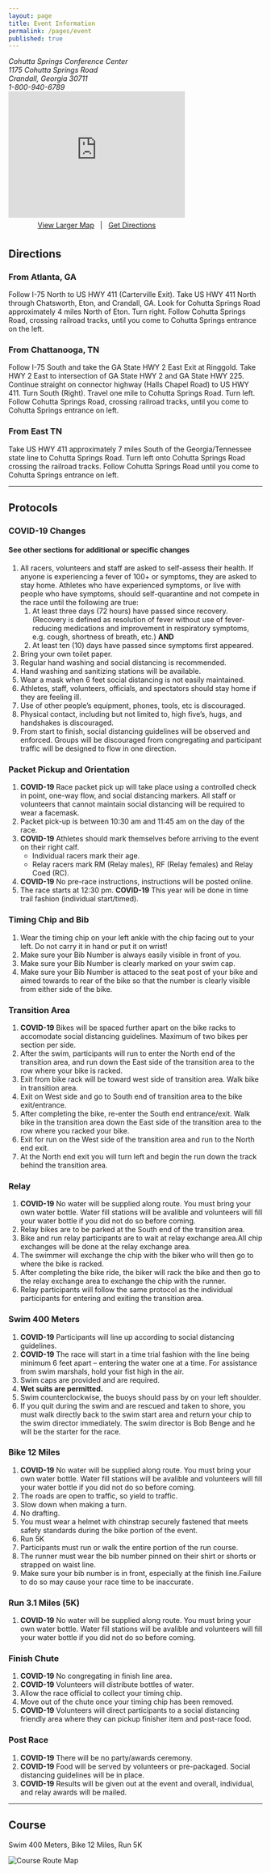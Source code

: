 ```yaml
---
layout: page
title: Event Information
permalink: /pages/event
published: true
---
```


<!-- style="float: right; margin-top: -100px;" -->
<div id="map">
	<div id="pointer" class="fa fa-fw fa-map-marker"></div>
	<address>
		Cohutta Springs Conference Center<br/>
		1175 Cohutta Springs Road<br/>
		Crandall, Georgia 30711<br/>
		1-800-940-6789<br/>
	</address>
	<iframe width="350" height="250" frameborder="0" src="https://www.bing.com/maps/embed?h=250&w=350&cp=34.890104~-84.726150&lvl=12&typ=s&sty=r&src=SHELL&FORM=MBEDV8" scrolling="no">
	</iframe>
	<div style="white-space: nowrap; text-align: center; width: 350px; padding: 6px 0;">
		<a id="largeMapLink" target="_blank" href="https://www.bing.com/maps?cp=34.890104~-84.726150&amp;sty=r&amp;lvl=12&amp;FORM=MBEDLD">View Larger Map</a> &nbsp; | &nbsp;
		<a id="dirMapLink" target="_blank" href="https://www.bing.com/maps/directions?cp=34.890104~-84.726150&amp;sty=r&amp;lvl=12&amp;rtp=~pos.34.890104~-84.726150____&amp;FORM=MBEDLD">Get Directions</a>
	</div>
</div>

## Directions

### From Atlanta, GA
Follow I-75 North to US HWY 411 (Carterville Exit). Take US HWY 411 North through Chatsworth, Eton, and Crandall, GA. Look for Cohutta Springs Road approximately 4 miles North of Eton. Turn right. Follow Cohutta Springs Road, crossing railroad tracks, until you come to Cohutta Springs entrance on the left.

### From Chattanooga, TN
Follow I-75 South and take the GA State HWY 2 East Exit at Ringgold. Take HWY 2 East to intersection of GA State HWY 2 and GA State HWY 225. Continue straight on connector highway (Halls Chapel Road) to US HWY 411. Turn South (Right). Travel one mile to Cohutta Springs Road. Turn left. Follow Cohutta Springs Road, crossing railroad tracks, until you come to Cohutta Springs entrance on left.

### From East TN
Take US HWY 411 approximately 7 miles South of the Georgia/Tennessee state line to Cohutta Springs Road. Turn left onto Cohutta Springs Road crossing the railroad tracks. Follow Cohutta Springs Road until you come to Cohutta Springs entrance on left.

---
## Protocols

### COVID-19 Changes
#### See other sections for additional or specific changes

1. All racers, volunteers and staff are asked to self-assess their health. If anyone is experiencing a fever of 100+ or symptoms, they are asked to stay home. Athletes who have experienced symptoms, or live with people who have symptoms, should self-quarantine and not compete in the race until the following are true:
	1. At least three days (72 hours) have passed since recovery. (Recovery is defined as resolution of fever without use of fever-reducing medications and improvement in respiratory symptoms, e.g. cough, shortness of breath, etc.) **AND**
	1. At least ten (10) days have passed since symptoms first appeared.
1. Bring your own toilet paper.
1. Regular hand washing and social distancing is recommended.
1. Hand washing and sanitizing stations will be available.
1. Wear a mask when 6 feet social distancing is not easily maintained.
1. Athletes, staff, volunteers, officials, and spectators should stay home if they are feeling ill.
1. Use of other people’s equipment, phones, tools, etc is discouraged.
1. Physical contact, including but not limited to, high five’s, hugs, and handshakes is discouraged.
1. From start to finish, social distancing guidelines will be observed and enforced.  Groups will be discouraged from congregating and participant traffic will be designed to flow in one direction.

### Packet Pickup and Orientation

1. **COVID-19** Race packet pick up will take place using a controlled check in point, one-way flow, and social distancing markers.  All staff or volunteers that cannot maintain social distancing will be required to wear a facemask.
1. Packet pick-up is between 10:30 am and 11:45 am on the day of the race.
1. **COVID-19** Athletes should mark themselves before arriving to the event on their right calf.
	- Individual racers mark their age.
    - Relay racers mark RM (Relay males), RF (Relay females) and Relay Coed (RC).
1. **COVID-19** No pre-race instructions, instructions will be posted online.
1. The race starts at 12:30 pm. **COVID-19** This year will be done in time trail fashion (individual start/timed).

### Timing Chip and Bib

1. Wear the timing chip on your left ankle with the chip facing out to your left. Do not carry it in hand or put it on wrist!
1. Make sure your Bib Number is always easily visible in front of you.
1. Make sure your Bib Number is clearly marked on your swim cap.
1. Make sure your Bib Number is attaced to the seat post of your bike and aimed towards to rear of the bike so that the number is clearly visible from either side of the bike.

### Transition Area

1. **COVID-19** Bikes will be spaced further apart on the bike racks to accomodate social distancing guidelines. Maximum of two bikes per section per side.
1. After the swim, participants will run to enter the North end of the transition area, and run down the East side of the transition area to the row where your bike is racked.
1. Exit from bike rack will be toward west side of transition area. Walk bike in transition area.
1. Exit on West side and go to South end of transition area to the bike exit/entrance.
1. After completing the bike, re-enter the South end entrance/exit. Walk bike in the transition area down the East side of the transition area to the row where you racked your bike.
1. Exit for run on the West side of the transition area and run to the North end exit.
1. At the North end exit you will turn left and begin the run down the track behind the transition area.

### Relay
1. **COVID-19** No water will be supplied along route. You must bring your own water bottle. Water fill stations will be avalible and volunteers will fill your water bottle if you did not do so before coming.
1. Relay bikes are to be parked at the South end of the transition area.
1. Bike and run relay participants are to wait at relay exchange area.All chip exchanges will be done at the relay exchange area.
1. The swimmer will exchange the chip with the biker who will then go to where the bike is racked.
1. After completing the bike ride, the biker will rack the bike and then go to the relay exchange area to exchange the chip with the runner.
1. Relay participants will follow the same protocol as the individual participants for entering and exiting the transition area.

### Swim 400 Meters

1. **COVID-19** Participants will line up according to social distancing guidelines.
1. **COVID-19** The race will start in a time trial fashion with the line being minimum 6 feet apart – entering the water one at a time.
For assistance from swim marshals, hold your fist high in the air.
1. Swim caps are provided and are required.
1. **Wet suits are permitted.**
1. Swim counterclockwise, the buoys should pass by on your left shoulder.
1. If you quit during the swim and are rescued and taken to shore, you must walk directly back to the swim start area and return your chip to the swim director immediately. The swim director is Bob Benge and he will be the starter for the race.

### Bike 12 Miles

1. **COVID-19** No water will be supplied along route. You must bring your own water bottle. Water fill stations will be avalible and volunteers will fill your water bottle if you did not do so before coming.
1. The roads are open to traffic, so yield to traffic.
1. Slow down when making a turn.
1. No drafting.
1. You must wear a helmet with chinstrap securely fastened that meets safety standards during the bike portion of the event.
1. Run 5K
1. Participants must run or walk the entire portion of the run course.
1. The runner must wear the bib number pinned on their shirt or shorts or strapped on waist line.
1. Make sure your bib number is in front, especially at the finish line.Failure to do so may cause your race time to be inaccurate.

### Run 3.1 Miles (5K)

1. **COVID-19** No water will be supplied along route. You must bring your own water bottle. Water fill stations will be avalible and volunteers will fill your water bottle if you did not do so before coming.

### Finish Chute

1. **COVID-19** No congregating in finish line area.
1. **COVID-19** Volunteers will distribute bottles of water.
1. Allow the race official to collect your timing chip.
1. Move out of the chute once your timing chip has been removed.
1. **COVID-19** Volunteers will direct participants to a social distancing friendly area where they can pickup finisher item and post-race food.

### Post Race

1. **COVID-19** There will be no party/awards ceremony.
1. **COVID-19** Food will be served by volunteers or pre-packaged. Social distancing guidelines will be in place.
1. **COVID-19** Results will be given out at the event and overall, individual, and relay awards will be mailed.

---
## Course

Swim 400 Meters, Bike 12 Miles, Run 5K

![Course Route Map](/images/triathlon_map.png)